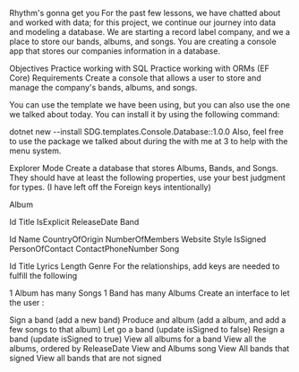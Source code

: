 Rhythm's gonna get you
For the past few lessons, we have chatted about and worked with data; for this project, we continue our journey into data and modeling a database. We are starting a record label company, and we a place to store our bands, albums, and songs. You are creating a console app that stores our companies information in a database.

Objectives
Practice working with SQL
Practice working with ORMs (EF Core)
Requirements
Create a console that allows a user to store and manage the company's bands, albums, and songs.

You can use the template we have been using, but you can also use the one we talked about today. You can install it by using the following command:

dotnet new --install SDG.templates.Console.Database::1.0.0
Also, feel free to use the package we talked about during the with me at 3 to help with the menu system.

Explorer Mode
Create a database that stores Albums, Bands, and Songs. They should have at least the following properties, use your best judgment for types. (I have left off the Foreign keys intentionally)

Album

Id
Title
IsExplicit
ReleaseDate
Band

Id
Name
CountryOfOrigin
NumberOfMembers
Website
Style
IsSigned
PersonOfContact
ContactPhoneNumber
Song

Id
Title
Lyrics
Length
Genre
For the relationships, add keys are needed to fulfill the following

1 Album has many Songs
1 Band has many Albums
Create an interface to let the user :

Sign a band (add a new band)
Produce and album (add a album, and add a few songs to that album)
Let go a band (update isSigned to false)
Resign a band (update isSigned to true)
View all albums for a band
View all the albums, ordered by ReleaseDate
View and Albums song
View All bands that signed
View all bands that are not signed
